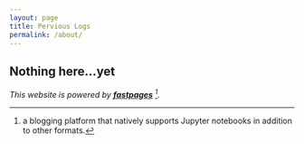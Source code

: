 ```yaml
---
layout: page
title: Pervious Logs
permalink: /about/
---
```


## Nothing here...yet

_This website is powered by **[fastpages](https://github.com/fastai/fastpages)** [^1]._



[^1]:a blogging platform that natively supports Jupyter notebooks in addition to other formats.
